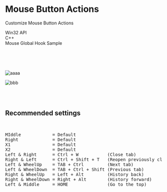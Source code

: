 # Mouse Button Actions
Customize Mouse Button Actions
<br>

Win32 API  
C++  
Mouse Global Hook Sample  

<br><br><br>

![aaaa](https://user-images.githubusercontent.com/10168979/152653045-cfea4f70-6c1b-4b68-8af8-03d7674747e1.PNG)

![bbb](https://user-images.githubusercontent.com/10168979/152653048-0769373e-6a5d-484b-94dd-f0d259e9828b.PNG)

<br><br>

## Recommended settings

<br>

<pre>
MIddle            = Default   
Right             = Default   
X1                = Default
X2                = Default
Left & Right      = Ctrl + W           (Close tab)
Right & Left      = Ctrl + Shift + T   (Reopen previously closed)
Left & WheelUp    = TAB + Ctrl         (Next tab)
Left & WheelDown  = TAB + Ctrl + Shift (Previous tab)
Right & WheelUp   = Left + Alt         (History back) 
Right & WheelDown = Right + Alt        (History forward) 
Left & Middle     = HOME               (Go to the top)

</pre>

<br><br>

